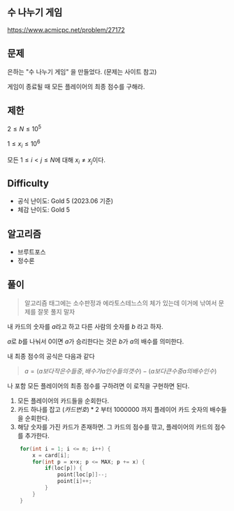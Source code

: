 ## 수 나누기 게임

https://www.acmicpc.net/problem/27172

## 문제

은하는 "수 나누기 게임" 을 만들었다. (문제는 사이트 참고)

게임이 종료될 때 모든 플레이어의 최종 점수를 구해라.

## 제한

$2 \le N \le 10^5$

$1 \le x_{i} \le 10^6$

모든  $1 \le i < j \le N$에 대해  $x_i \ne x_j$이다.


## Difficulty
* 공식 난이도: Gold 5 (2023.06 기준)
* 체감 난이도: Gold 5


## 알고리즘
* 브루트포스
* 정수론


## 풀이

> 알고리즘 태그에는 소수판정과 에라토스테느스의 체가 있는데 이거에 낚여서 문제를 잘못 풀지 말자

내 카드의 숫자를 $a$라고 하고 다른 사람의 숫자를 $b$ 라고 하자.

$a$로 $b$를 나눠서 0이면 $a$가 승리한다는 것은 $b$가 $a$의 배수를 의미한다.

내 최종 점수의 공식은 다음과 같다

> $a = (a보다 작은 수들 중, 배수가 a인 수들의 갯수) - (a보다 큰 수 중 a의 배수인 수)$

나 포함 모든 플레이어의 최종 점수를 구하려면 이 로직을 구현하면 된다.

1. 모든 플레이어의 카드들을 순회한다.
2. 카드 하나를 잡고 $(카드 번호) * 2$ 부터 $1000000$ 까지 플레이어 카드 숫자의 배수들을 순회한다.
3. 해당 숫자를 가진 카드가 존재하면. 그 카드의 점수를 깎고, 플레이어의 카드의 점수를 추가한다.

```cpp
    for(int i = 1; i <= n; i++) {
        x = card[i];
        for(int p = x+x; p <= MAX; p += x) {
            if(loc[p]) {
                point[loc[p]]--;
                point[i]++;
            }
        }
    }
```